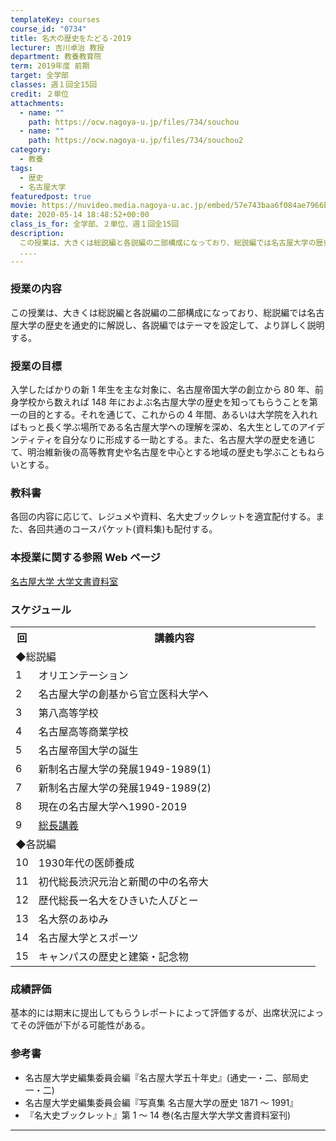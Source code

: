 ```yaml
---
templateKey: courses
course_id: "0734"
title: 名大の歴史をたどる-2019
lecturer: 吉川卓治 教授
department: 教養教育院
term: 2019年度 前期
target: 全学部
classes: 週１回全15回
credit: ２単位
attachments:
  - name: ""
    path: https://ocw.nagoya-u.jp/files/734/souchou
  - name: ""
    path: https://ocw.nagoya-u.jp/files/734/souchou2
category:
  - 教養
tags:
  - 歴史
  - 名古屋大学
featuredpost: true
movie: https://nuvideo.media.nagoya-u.ac.jp/embed/57e743baa6f084ae7966b4ca657488f58514e9a0
date: 2020-05-14 18:48:52+00:00
class_is_for: 全学部、２単位、週１回全15回
description:
  この授業は、大きくは総説編と各説編の二部構成になっており、総説編では名古屋大学の歴史を通史的に解説し、各説編ではテーマを設定して、より詳しく説明する。
  ....
---
```


### 授業の内容

この授業は、大きくは総説編と各説編の二部構成になっており、総説編では名古屋大学の歴史を通史的に解説し、各説編ではテーマを設定して、より詳しく説明する。

### 授業の目標

入学したばかりの新 1 年生を主な対象に、名古屋帝国大学の創立から 80 年、前身学校から数えれば 148 年におよぶ名古屋大学の歴史を知ってもらうことを第一の目的とする。それを通じて、これからの 4 年間、あるいは大学院を入れればもっと長く学ぶ場所である名古屋大学への理解を深め、名大生としてのアイデンティティを自分なりに形成する一助とする。また、名古屋大学の歴史を通じて、明治維新後の高等教育史や名古屋を中心とする地域の歴史も学ぶこともねらいとする。

### 教科書

各回の内容に応じて、レジュメや資料、名大史ブックレットを適宜配付する。また、各回共通のコースパケット(資料集)も配付する。

### 本授業に関する参照 Web ページ

[名古屋大学 大学文書資料室](http://nua.jimu.nagoya-u.ac.jp/)

<h3>スケジュール</h3>
<table class="basic" width="455">
<tr>
<th width="20" class="center">回</th>
<th width="435" class="center">講義内容</th>
</tr>
<tr>
<td colspan="2">◆総説編</td>
</tr>
<tr>
<td width="20" class="center">1</td>
<td width="435" class="center">オリエンテーション</td>
<tr>
</tr>
<td width="20" class="center">2</td>
<td width="435" class="center">名古屋大学の創基から官立医科大学へ</td>
<tr>
</tr>
<td width="20" class="center">3</td>
<td width="435" class="center">第八高等学校</td>
<tr>
</tr>
<td width="20" class="center">4</td>
<td width="435" class="center">名古屋高等商業学校</td>
<tr>
</tr>
<td width="20" class="center">5</td>
<td width="435" class="center">名古屋帝国大学の誕生</td>
<tr>
</tr>
<td width="20" class="center">6</td>
<td width="435" class="center">新制名古屋大学の発展1949-1989(1)</td>
<tr>
</tr>
<td width="20" class="center">7</td>
<td width="435" class="center">新制名古屋大学の発展1949-1989(2) </td>
<tr>
</tr>
<td width="20" class="center">8</td>
<td width="435" class="center">現在の名古屋大学へ1990-2019
</td>
</tr>
<td width="20" class="center">9</td>
<td width="435" class="center"><a href="https://nuvideo.media.nagoya-u.ac.jp/embed/57e743baa6f084ae7966b4ca657488f58514e9a0">総長講義</a>
<tr>
<td colspan="2">◆各説編</td>
</tr>
</tr>
<td width="20" class="center">10</td>
<td width="435" class="center">1930年代の医師養成</td>
<tr>
<tr>
<td width="20" class="center">11</td>
<td width="435" class="center">初代総長渋沢元治と新聞の中の名帝大</td>
</tr>
<tr>
<td width="20" class="center">12</td>
<td width="435" class="center">歴代総長ー名大をひきいた人びとー</td>
</tr>
<tr>
<td width="20" class="center">13</td>
<td width="435" class="center">名大祭のあゆみ</td>
</tr>
<tr>
<td width="20" class="center">14</td>
<td width="435" class="center">名古屋大学とスポーツ</td>
</tr>
<tr>
<td width="20" class="center">15</td>
<td width="435" class="center">キャンパスの歴史と建築・記念物</td>
</tr>
</table>

### 成績評価

基本的には期末に提出してもらうレポートによって評価するが、出席状況によってその評価が下がる可能性がある。

### 参考書

- 名古屋大学史編集委員会編『名古屋大学五十年史』(通史一・二、部局史一・二)
- 名古屋大学史編集委員会編『写真集 名古屋大学の歴史 1871 ～ 1991』
- 『名大史ブックレット』第 1 ～ 14 巻(名古屋大学大学文書資料室刊)

---
